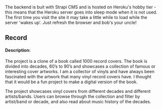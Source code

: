 
The backend is buit with Strapi CMS and is hosted on Heroku's hobby tier - this means that the Heroku server goes into sleep mode when it is not used. The first time you visit the site it may take a little while to load while the server 'wakes up'. Just refresh the browser and bob's your uncle!

## Record

#### Description:

The project is a clone of a book called 1000 record covers. The book is divided into decades, 60’s to 90’s and showcases a collection of famous or interesting cover artworks. I am a collector of vinyls and have always been fascinated with the artwork that many vinyl record covers have. I thought that it would be a fun project to make a digital version of the book.

The project showcases vinyl covers from different decades and different artists/bands. Users can browse through the collection and filter by artist/band or decade, and also read about music history of the decades.
